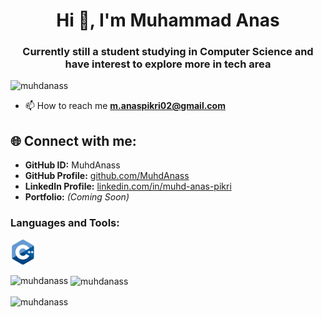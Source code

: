 <h1 align="center">Hi 👋, I'm Muhammad Anas</h1>
<h3 align="center">Currently still a student studying in Computer Science and have interest to explore more in tech area</h3>

<p align="left"> <img src="https://komarev.com/ghpvc/?username=muhdanass&label=Profile%20views&color=0e75b6&style=flat" alt="muhdanass" /> </p>

- 📫 How to reach me **m.anaspikri02@gmail.com**

## 🌐 Connect with me:
- **GitHub ID:** MuhdAnass  
- **GitHub Profile:** [github.com/MuhdAnass](https://github.com/MuhdAnass)  
- **LinkedIn Profile:** [linkedin.com/in/muhd-anas-pikri](https://linkedin.com/in/muhd-anas-pikri)  
- **Portfolio:** *(Coming Soon)*  

<h3 align="left">Languages and Tools:</h3>
<p align="left"> <a href="https://www.w3schools.com/cpp/" target="_blank" rel="noreferrer"> <img src="https://raw.githubusercontent.com/devicons/devicon/master/icons/cplusplus/cplusplus-original.svg" alt="cplusplus" width="40" height="40"/> </a> </p>

<p><img align="left" src="https://github-readme-stats.vercel.app/api/top-langs?username=muhdanass&show_icons=true&locale=en&layout=compact" alt="muhdanass" /></p>

<p>&nbsp;<img align="center" src="https://github-readme-stats.vercel.app/api?username=muhdanass&show_icons=true&locale=en" alt="muhdanass" /></p>

<p><img align="center" src="https://github-readme-streak-stats.herokuapp.com/?user=muhdanass&" alt="muhdanass" /></p>
